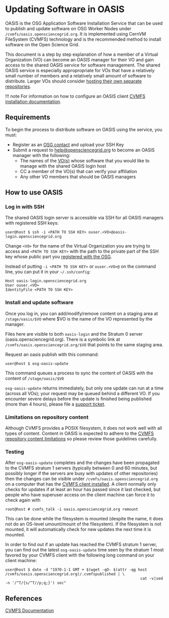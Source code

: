 Updating Software in OASIS
==========================

OASIS is the OSG Application Software Installation Service that can be used to publish and update software on OSG Worker
Nodes under `/cvmfs/oasis.opensciencegrid.org`.
It is implemented using CernVM FileSystem (CVMFS) technology and is the recommended method to install software on the
Open Science Grid.

This document is a step by step explanation of how a member of a Virtual Organization (VO) can become an OASIS manager
for their VO and gain access to the shared OASIS service for software management.
The shared OASIS service is especially appropropriate for VOs that have a relatively small number of members and a
relatively small amount of software to distribute.
Larger VOs should consider [hosting their own separate repositories](external-oasis-repos.md).

!!! note
    For information on how to configure an OASIS client [CVMFS installation documentation](../worker-node/install-cvmfs.md).

Requirements
------------

To begin the process to distribute software on OASIS using the service, you must:

-   Register as an [OSG contact](https://opensciencegrid.org/technology/policy/comanage-instructions-user/) and
    upload your SSH Key
-   Submit a request to <help@opensciencegrid.org> to become an OASIS manager with the following:
    -   The names of the [VO(s)](https://github.com/opensciencegrid/topology/tree/master/virtual-organizations) whose
        software that you would like to manage with the shared OASIS login host
    -   CC a member of the VO(s) that can verify your affiliation
    -   Any other VO members that should be OASIS managers

How to use OASIS
----------------

### Log in with SSH ###

The shared OASIS login server is accessible via SSH for all OASIS managers with registered SSH keys:

``` consolem
user@host $ ssh -i <PATH TO SSH KEY> ouser.<VO>@oasis-login.opensciencegrid.org
```

Change `<VO>` for the name of the Virtual Organization you are trying to access and `<PATH TO SSH KEY>` with the path to
the private part of the SSH key whose public part you
[registered with the OSG](https://opensciencegrid.org/technology/policy/comanage-instructions-user/#oasis-managers-adding-an-ssh-key).

Instead of putting `-i <PATH TO SSH KEY>` or `ouser.<VO>@` on the command line, you can put it in your `~/.ssh/config`:

``` console
Host oasis-login.opensciencegrid.org
User ouser.<VO>
IdentityFile <PATH TO SSH KEY>
```

### Install and update software ###

Once you log in, you can add/modify/remove content on a staging area at `/stage/oasis/$VO` where $VO is the name of the VO represented by the manager.

Files here are visible to both `oasis-login` and the Stratum 0 server (oasis.opensciencegrid.org).  There is a symbolic link at `/cvmfs/oasis.opensciencegrid.org/$VO` that points to the same staging area.  

Request an oasis publish with this command:

``` console
user@host $ osg-oasis-update
```

This command queues a process to sync the content of OASIS with the content of `/stage/oasis/$VO`

`osg-oasis-update` returns immediately, but only one update can run at a time (across all VOs); your request may be queued behind a different VO. If you encounter severe delays before the update is finished being published (more than 4 hours), please file a [support ticket](../common/help.md).

### Limitations on repository content ###

Although CVMFS provides a POSIX filesystem, it does not work well with all types of content. Content in OASIS is expected to adhere to the [CVMFS repository content limitations](http://cvmfs.readthedocs.io/en/stable/cpt-repo.html#limitations-on-repository-content) so please review those guidelines carefully.

### Testing ###

After `osg-oasis-update` completes and the changes have been propagated to the CVMFS stratum 1 servers (typically between 0 and 60 minutes, but possibly longer if the servers are busy with updates of other repositories) then the changes can be visible under `/cvmfs/oasis.opensciencegrid.org` on a computer that has the [CVMFS client installed](../worker-node/install-cvmfs.md). A client normally only checks for updates if at least an hour has passed since it last checked, but people who have superuser access on the client machine can force it to check again with

``` console
root@host # cvmfs_talk -i oasis.opensciencegrid.org remount
```

This can be done while the filesystem is mounted (despite the name, it does not do an OS-level umount/mount of the filesystem). If the filesystem is not mounted, it will automatically check for new updates the next time it is mounted.

In order to find out if an update has reached the CVMFS stratum 1 server, you can find out the latest `osg-oasis-update` time seen by the stratum 1 most favored by your CVMFS client with the following long command on your client machine:

``` console
user@host $ date -d "1970-1-1 GMT + $(wget -qO- $(attr -qg host /cvmfs/oasis.opensciencegrid.org)/.cvmfspublished | \
                                                            cat -v|sed -n '/^T/{s/^T//p;q;}') sec"
```

References
----------

[CVMFS Documentation](https://cvmfs.readthedocs.io/en/stable/)
